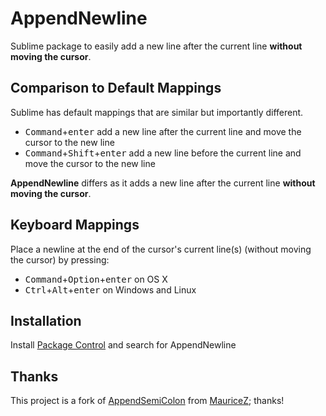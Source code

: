 # AppendNewline
Sublime package to easily add a new line after the current line **without moving the cursor**.

## Comparison to Default Mappings
Sublime has default mappings that are similar but importantly different.
+ <kbd>Command</kbd>+<kbd>enter</kbd> add a new line after the current line and move the cursor to the new line
+ <kbd>Command</kbd>+<kbd>Shift</kbd>+<kbd>enter</kbd> add a new line before the current line and move the cursor to the new line

**AppendNewline** differs as it adds a new line after the current line **without moving the cursor**.

## Keyboard Mappings
Place a newline at the end of the cursor's current line(s) (without moving the cursor) by pressing:
+ <kbd>Command</kbd>+<kbd>Option</kbd>+<kbd>enter</kbd> on OS X
+ <kbd>Ctrl</kbd>+<kbd>Alt</kbd>+<kbd>enter</kbd> on Windows and Linux

## Installation

Install [Package Control](https://packagecontrol.io/installation) and search for AppendNewline

## Thanks

This project is a fork of [AppendSemiColon](https://github.com/MauriceZ/AppendSemiColon) from [MauriceZ](https://github.com/MauriceZ); thanks!

